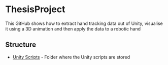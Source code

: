 # ThesisProject

This GitHub shows how to extract hand tracking data out of Unity, visualise it using a 3D animation and then apply the data to a robotic hand

## Structure

* [Unity Scripts](Unity%20Scripts) - Folder where the Unity scripts are stored


